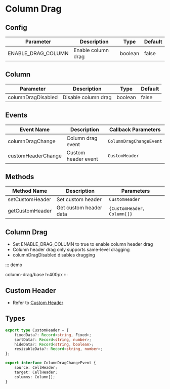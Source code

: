 # Column Drag

## Config

| Parameter              | Description         | Type   | Default            |
| ----------------- | ------------ | ------ | ----------------- |
| ENABLE_DRAG_COLUMN     | Enable column drag     | boolean | false                |

## Column

| Parameter  | Description       | Type                | Default |
| ----- | ---------- | ------------------- | ------ |
| columnDragDisabled | Disable column drag | boolean | false    |

## Events

| Event Name    | Description       | Callback Parameters                                      |
| ----------- | ---------- | --------------------------------------------- |
| columnDragChange | Column drag event | `ColumnDragChangeEvent` |
| customHeaderChange | Custom header event | `CustomHeader` |

## Methods

| Method Name             | Description                             | Parameters                                                  |
| -------------------- | -------------------------------- | ----------------------------------------------------- |
| setCustomHeader | Set custom header | `CustomHeader` |
| getCustomHeader | Get custom header data | `{CustomHeader，Column[]}` |

## Column Drag

- Set ENABLE_DRAG_COLUMN to true to enable column header drag
- Column header drag only supports same-level dragging
- columnDragDisabled disables dragging

::: demo

column-drag/base
h:400px
:::

## Custom Header
- Refer to [Custom Header](/en/table/custom-header)

## Types

``` ts
export type CustomHeader = {
    fixedData?: Record<string, Fixed>;
    sortData?: Record<string, number>;
    hideData?: Record<string, boolean>;
    resizableData?: Record<string, number>;
};

export interface ColumnDragChangeEvent {
    source: CellHeader;
    target: CellHeader;
    columns: Column[];
}
```